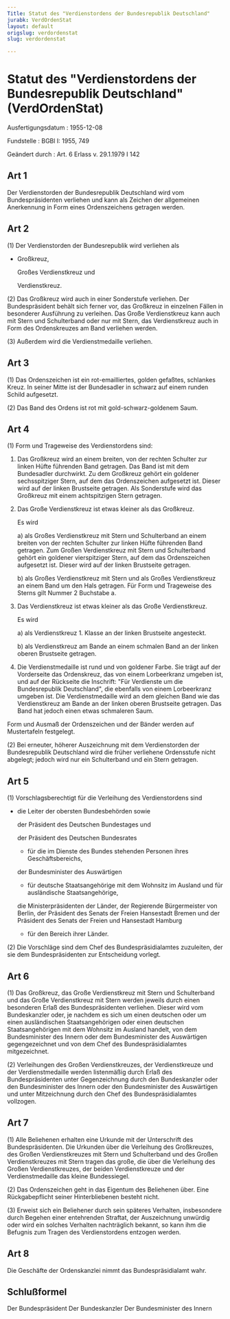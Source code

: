 ```yaml
---
Title: Statut des "Verdienstordens der Bundesrepublik Deutschland"
jurabk: VerdOrdenStat
layout: default
origslug: verdordenstat
slug: verdordenstat

---
```


# Statut des "Verdienstordens der Bundesrepublik Deutschland" (VerdOrdenStat)

Ausfertigungsdatum
:   1955-12-08

Fundstelle
:   BGBl I: 1955, 749

Geändert durch
:   Art. 6 Erlass v. 29.1.1979 I 142


## Art 1

Der Verdienstorden der Bundesrepublik Deutschland wird vom Bundespräsidenten verliehen und kann als Zeichen der allgemeinen Anerkennung in Form eines Ordenszeichens getragen werden.


## Art 2

(1) Der Verdienstorden der Bundesrepublik wird verliehen als

*   Großkreuz,

    Großes Verdienstkreuz und

    Verdienstkreuz.




(2) Das Großkreuz wird auch in einer Sonderstufe verliehen. Der Bundespräsident behält sich ferner vor, das Großkreuz in einzelnen Fällen in besonderer Ausführung zu verleihen. Das Große Verdienstkreuz kann auch mit Stern und Schulterband oder nur mit Stern, das Verdienstkreuz auch in Form des Ordenskreuzes am Band verliehen werden.

(3) Außerdem wird die Verdienstmedaille verliehen.


## Art 3

(1) Das Ordenszeichen ist ein rot-emailliertes, golden gefaßtes, schlankes Kreuz. In seiner Mitte ist der Bundesadler in schwarz auf einem runden Schild aufgesetzt.

(2) Das Band des Ordens ist rot mit gold-schwarz-goldenem Saum.


## Art 4

(1) Form und Trageweise des Verdienstordens sind:

1.  Das Großkreuz wird an einem breiten, von der rechten Schulter zur linken Hüfte führenden Band getragen. Das Band ist mit dem Bundesadler durchwirkt. Zu dem Großkreuz gehört ein goldener sechsspitziger Stern, auf dem das Ordenszeichen aufgesetzt ist. Dieser wird auf der linken Brustseite getragen. Als Sonderstufe wird das Großkreuz mit einem achtspitzigen Stern getragen.


2.  Das Große Verdienstkreuz ist etwas kleiner als das Großkreuz.

    Es wird

    a)  als Großes Verdienstkreuz mit Stern und Schulterband an einem breiten von der rechten Schulter zur linken Hüfte führenden Band getragen. Zum Großen Verdienstkreuz mit Stern und Schulterband gehört ein goldener vierspitziger Stern, auf dem das Ordenszeichen aufgesetzt ist. Dieser wird auf der linken Brustseite getragen.


    b)  als Großes Verdienstkreuz mit Stern und als Großes Verdienstkreuz an einem Band um den Hals getragen. Für Form und Trageweise des Sterns gilt Nummer 2 Buchstabe a.





3.  Das Verdienstkreuz ist etwas kleiner als das Große Verdienstkreuz.

    Es wird

    a)  als Verdienstkreuz 1. Klasse an der linken Brustseite angesteckt.


    b)  als Verdienstkreuz am Bande an einem schmalen Band an der linken oberen Brustseite getragen.





4.  Die Verdienstmedaille ist rund und von goldener Farbe. Sie trägt auf der Vorderseite das Ordenskreuz, das von einem Lorbeerkranz umgeben ist, und auf der Rückseite die Inschrift: "Für Verdienste um die Bundesrepublik Deutschland", die ebenfalls von einem Lorbeerkranz umgeben ist. Die Verdienstmedaille wird an dem gleichen Band wie das Verdienstkreuz am Bande an der linken oberen Brustseite getragen. Das Band hat jedoch einen etwas schmaleren Saum.



Form und Ausmaß der Ordenszeichen und der Bänder werden auf Mustertafeln festgelegt.

(2) Bei erneuter, höherer Auszeichnung mit dem Verdienstorden der Bundesrepublik Deutschland wird die früher verliehene Ordensstufe nicht abgelegt; jedoch wird nur ein Schulterband und ein Stern getragen.


## Art 5

(1) Vorschlagsberechtigt für die Verleihung des Verdienstordens sind

*   die Leiter der obersten Bundesbehörden sowie

    der Präsident des Deutschen Bundestages und

    der Präsident des Deutschen Bundesrates

    *   für die im Dienste des Bundes stehenden Personen ihres Geschäftsbereichs,




    der Bundesminister des Auswärtigen

    *   für deutsche Staatsangehörige mit dem Wohnsitz im Ausland und für ausländische Staatsangehörige,




    die Ministerpräsidenten der Länder, der Regierende Bürgermeister von Berlin, der Präsident des Senats der Freien Hansestadt Bremen und der Präsident des Senats der Freien und Hansestadt Hamburg

    *   für den Bereich ihrer Länder.







(2) Die Vorschläge sind dem Chef des Bundespräsidialamtes zuzuleiten, der sie dem Bundespräsidenten zur Entscheidung vorlegt.


## Art 6

(1) Das Großkreuz, das Große Verdienstkreuz mit Stern und Schulterband und das Große Verdienstkreuz mit Stern werden jeweils durch einen besonderen Erlaß des Bundespräsidenten verliehen. Dieser wird vom Bundeskanzler oder, je nachdem es sich um einen deutschen oder um einen ausländischen Staatsangehörigen oder einen deutschen Staatsangehörigen mit dem Wohnsitz im Ausland handelt, von dem Bundesminister des Innern oder dem Bundesminister des Auswärtigen gegengezeichnet und von dem Chef des Bundespräsidialamtes mitgezeichnet.

(2) Verleihungen des Großen Verdienstkreuzes, der Verdienstkreuze und der Verdienstmedaille werden listenmäßig durch Erlaß des Bundespräsidenten unter Gegenzeichnung durch den Bundeskanzler oder den Bundesminister des Innern oder den Bundesminister des Auswärtigen und unter Mitzeichnung durch den Chef des Bundespräsidialamtes vollzogen.


## Art 7

(1) Alle Beliehenen erhalten eine Urkunde mit der Unterschrift des Bundespräsidenten. Die Urkunden über die Verleihung des Großkreuzes, des Großen Verdienstkreuzes mit Stern und Schulterband und des Großen Verdienstkreuzes mit Stern tragen das große, die über die Verleihung des Großen Verdienstkreuzes, der beiden Verdienstkreuze und der Verdienstmedaille das kleine Bundessiegel.

(2) Das Ordenszeichen geht in das Eigentum des Beliehenen über. Eine Rückgabepflicht seiner Hinterbliebenen besteht nicht.

(3) Erweist sich ein Beliehener durch sein späteres Verhalten, insbesondere durch Begehen einer entehrenden Straftat, der Auszeichnung unwürdig oder wird ein solches Verhalten nachträglich bekannt, so kann ihm die Befugnis zum Tragen des Verdienstordens entzogen werden.


## Art 8

Die Geschäfte der Ordenskanzlei nimmt das Bundespräsidialamt wahr.


## Schlußformel

Der Bundespräsident
Der Bundeskanzler
Der Bundesminister des Innern

